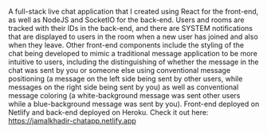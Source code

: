 A full-stack live chat application that I created using React for the front-end, as well as NodeJS and SocketIO for the back-end. Users and rooms are tracked with their IDs in the back-end, and there are SYSTEM notifications that are displayed to users in the room when a new user has joined and also when they leave. Other front-end components include the styling of the chat being developed to mimic a traditional message application to be more intuitive to users, including the distinguishing of whether the message in the chat was sent by you or someone else using conventional message positioning (a message on the left side being sent by other users, while messages on the right side being sent by you) as well as conventional message coloring (a white-background message was sent other users while a blue-background message was sent by you). Front-end deployed on Netlify and back-end deployed on Heroku. Check it out here: https://jamalkhadir-chatapp.netlify.app
